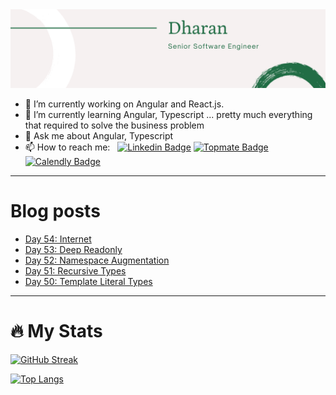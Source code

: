 <img src="./Banner.png" alt="Dharan">

- 🔭 I’m currently working on Angular and React.js.
- 🌱 I’m currently learning Angular, Typescript ... pretty much everything that required to solve the business problem 
- 💬 Ask me about Angular, Typescript
- 📫 How to reach me: &nbsp; [![Linkedin Badge](https://img.shields.io/badge/-Dharan_Ganesan-blue?style=flat&logo=Linkedin&logoColor=white)](https://www.linkedin.com/in/dharan-ganesan)
[![Topmate Badge](https://img.shields.io/badge/Topmate-Dharan_Ganesan-blue?style=flat&logo=Topmate&color=ff5b5b)](https://topmate.io/dharan_ganesan) [![Calendly Badge](https://img.shields.io/badge/Calendly-Dharan_Ganesan-blue?&color=white)](https://calendly.com/dharang/15min)


---

# Blog posts
<!-- BLOG-POST-LIST:START -->
- [Day 54: Internet](https://dev.to/dhrn/day-54-internet-5cfk)
- [Day 53: Deep Readonly](https://dev.to/dhrn/day-53-deep-readonly-1fea)
- [Day 52: Namespace Augmentation](https://dev.to/dhrn/day-52-namespace-augmentation-42ll)
- [Day 51: Recursive Types](https://dev.to/dhrn/day-51-recursive-types-365b)
- [Day 50: Template Literal Types](https://dev.to/dhrn/day-50-template-literal-types-56hd)
<!-- BLOG-POST-LIST:END -->

---
# 🔥   My Stats
[![GitHub Streak](http://github-readme-streak-stats.herokuapp.com?user=dhrn&theme=dark&background=000000)](https://git.io/streak-stats)

[![Top Langs](https://github-readme-stats.vercel.app/api/top-langs/?username=dhrn&layout=compact&theme=vision-friendly-dark)](https://github.com/anuraghazra/github-readme-stats)

